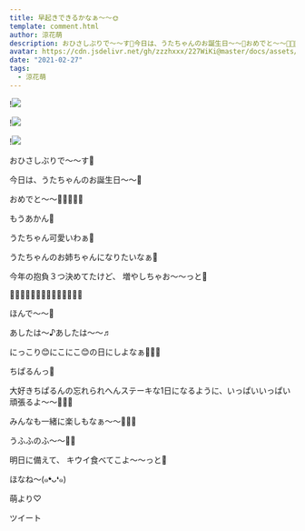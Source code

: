 ```yaml
---
title: 早起きできるかなぁ〜〜🌞
template: comment.html
author: 涼花萌
description: おひさしぶりで〜〜す🍑今日は、うたちゃんのお誕生日〜〜🎂おめでと〜〜🥰💓💓💓💓もうあかん💓うたちゃん可愛いわぁ💓うたちゃんのお姉ちゃんになりたい...
avatar: https://cdn.jsdelivr.net/gh/zzzhxxx/227WiKi@master/docs/assets/photo/avatar/moe.jpg
date: "2021-02-27"
tags:
  - 涼花萌
---
```


!![](https://cdn.jsdelivr.net/gh/227WiKi/227WiKi-image@master/blog-image/moe-2021-02-27_1.jpg)

!![](https://cdn.jsdelivr.net/gh/227WiKi/227WiKi-image@master/blog-image/moe-2021-02-27_2.jpg)

!![](https://cdn.jsdelivr.net/gh/227WiKi/227WiKi-image@master/blog-image/moe-2021-02-27_3.jpg)







おひさしぶりで〜〜す🍑





今日は、うたちゃんのお誕生日〜〜🎂




おめでと〜〜🥰💓💓💓💓




もうあかん💓

うたちゃん可愛いわぁ💓







うたちゃんのお姉ちゃんになりたいなぁ🍓



今年の抱負３つ決めてたけど、
増やしちゃお〜〜っと💓







🌸🌸🌸🌸🌸🌸🌸🌸🌸🌸🌸🌸🌸🌸




ほんで〜〜🥰




あしたは〜♪あしたは〜〜♬






にっこり😊にこにこ😊の日にしよなぁ🥰💓💓







ちぱるんっ💓







大好きちぱるんの忘れられへんステーキな1日になるように、いっぱいいっぱい頑張るよ〜〜🥰💓💓




みんなも一緒に楽しもなぁ〜〜🥰💓💓











うふふのふ〜〜💓💓










明日に備えて、
キウイ食べてこよ〜〜っと🥝








ほなね〜(๑❛ᴗ❛๑)



萌より♡


ツイート



